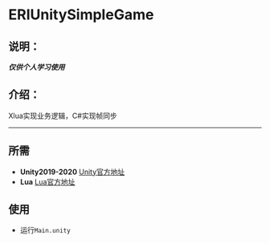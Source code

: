# ERIUnitySimpleGame
## 说明：
***仅供个人学习使用***
## 介绍：
Xlua实现业务逻辑，C#实现帧同步
- - -
## 所需
+ **Unity2019-2020** [Unity官方地址](https://unity.com/)
+ **Lua** [Lua官方地址](https://www.lua.org/)
## 使用
+ 运行`Main.unity`
